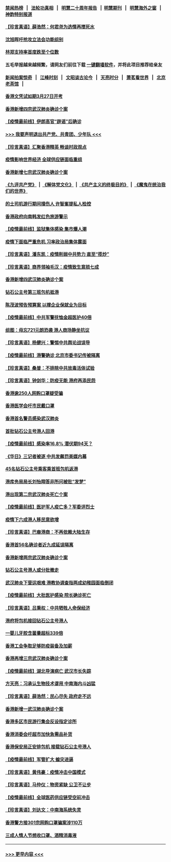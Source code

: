 #### [禁闻热榜](热点新闻.md?=0)  &nbsp;&nbsp;|&nbsp;&nbsp; [法轮功真相](https://github.com/gfw-breaker/truth/blob/master/README.md?=0) &nbsp;&nbsp;|&nbsp;&nbsp; [明慧二十周年报告](https://github.com/gfw-breaker/mh-reports/blob/master/README.md?=0) &nbsp;&nbsp;|&nbsp;&nbsp;[明慧期刊](https://github.com/gfw-breaker/mh-qikan) &nbsp;&nbsp;|&nbsp;&nbsp; [明慧海外之窗](https://github.com/gfw-breaker/mh-news/blob/master/README.md?=0) &nbsp;&nbsp;|&nbsp;&nbsp; [神韵特别报道](https://github.com/gfw-breaker/mh-news/blob/master/shenyun.md?=0)
#### [【珍言真语】薛浩然：何君尧为选情再搅死水](../pages/nsc415/n11898269.md?t=02270802) 
#### [沈旭晖吁抢攻立法会功能组别](../pages/nsc415/n11896084.md?t=02270802) 
#### [林郑支持率首度跌至个位数](../pages/nsc415/n11896058.md?t=02270802) 
#### 五毛举报越来越频繁，请网友们前往下载 [一键翻墙软件](https://github.com/gfw-breaker/ssr-accounts)，并将此项目推荐给亲友
#### [新闻拍案惊奇](https://github.com/gfw-breaker/banned-news/blob/master/pages/link4.md) &nbsp;&nbsp;|&nbsp;&nbsp; [江峰时刻](https://github.com/gfw-breaker/banned-news/blob/master/pages/link4.md) &nbsp;&nbsp;|&nbsp;&nbsp; [文昭谈古论今](https://github.com/gfw-breaker/banned-news/blob/master/pages/link4.md) &nbsp;&nbsp;|&nbsp;&nbsp; [天亮时分](https://github.com/gfw-breaker/banned-news/blob/master/pages/link4.md) &nbsp;&nbsp;|&nbsp;&nbsp; [萧茗看世界](https://github.com/gfw-breaker/banned-news/blob/master/pages/link4.md) &nbsp;&nbsp;|&nbsp;&nbsp; [北京老茶馆](https://github.com/gfw-breaker/banned-news/blob/master/pages/link4.md) &nbsp;&nbsp;|&nbsp;&nbsp; 
#### [香港文凭试如期3月27日开考](../pages/nsc415/n11896055.md?t=02270802) 
#### [香港新增四宗武汉肺炎确诊个案](../pages/nsc415/n11896040.md?t=02270802) 
#### [【疫情最前线】伊朗高官“辟谣”后确诊](../pages/nsc415/n11895902.md?t=02270802) 
#### [>>> 我要声明退出共产党、共青团、少年队 <<<](https://github.com/begood0513/goodnews/blob/master/quit/letter.md) 
#### [【珍言真语】汇聚香港精英 畅谈时政观点](../pages/nsc415/n11895733.md?t=02270802) 
#### [疫情影响世界经济 全球供应链面临重组](../pages/nsc415/n11895634.md?t=02270802) 
#### [香港新增七宗武汉肺炎确诊个案](../pages/nsc415/n11893498.md?t=02270802) 
#### [《九评共产党》](https://github.com/begood0513/9ping.md/blob/master/README.md) &nbsp;|&nbsp; [《解体党文化》](../../../../jtdwh.md/blob/master/README.md)  &nbsp;|&nbsp; [《共产主义的终极目的》](../../../../gczydzjmd.md/blob/master/README.md) &nbsp;|&nbsp; [《魔鬼在统治我们的世界》](../../../../mgztzwmdsj.md/blob/master/README.md) 
#### [的士司机游行期间撞伤人 许智峯提私人检控](../pages/nsc415/n11893483.md?t=02270802) 
#### [香港政府向南韩发红色旅游警示](../pages/nsc415/n11893398.md?t=02270802) 
#### [【疫情最前线】监狱集体感染 集市爆人潮](../pages/nsc415/n11893181.md?t=02270802) 
#### [疫情下面临严重危机  习率政治局集体露面](../pages/nsc415/n11893305.md?t=02270802) 
#### [【珍言真语】潘东凯：疫情削弱中共势力 直至“揽炒”](../pages/nsc415/n11892866.md?t=02270802) 
#### [【珍言真语】商界领袖毛汉：疫情致生意损七成](../pages/nsc415/n11890348.md?t=02270802) 
#### [香港新增四武汉肺炎确诊个案](../pages/nsc415/n11890610.md?t=02270802) 
#### [钻石公主号第三班包机抵港](../pages/nsc415/n11890645.md?t=02270802) 
#### [陈茂波预告预算案 以撑企业保就业为目标](../pages/nsc415/n11890574.md?t=02270802) 
#### [【疫情最前线】中共军警抚恤金超医护40倍](../pages/nsc415/n11890458.md?t=02270802) 
#### [组图：毋忘721元朗恐袭 港人商场静坐抗议](../pages/nsc415/n11876882.md?t=02270802) 
#### [【珍言真语】杨健兴：警惕中共舆论战误导](../pages/nsc415/n11888131.md?t=02270802) 
#### [【疫情最前线】港警确诊 北京市委书记传被隔离](../pages/nsc415/n11886872.md?t=02270802) 
#### [【珍言真语】桑普：不排除中共放毒活体试验](../pages/nsc415/n11886832.md?t=02270802) 
#### [【珍言真语】钟剑华：防疫无能 港府再添民怨](../pages/nsc415/n11884504.md?t=02270802) 
#### [香港逾250人网购口罩疑受骗](../pages/nsc415/n11884388.md?t=02270802) 
#### [香港医学会吁市民戴口罩](../pages/nsc415/n11884367.md?t=02270802) 
#### [香港首名警员感染武汉肺炎](../pages/nsc415/n11884357.md?t=02270802) 
#### [首批钻石公主号港人回港](../pages/nsc415/n11884333.md?t=02270802) 
#### [【疫情最前线】感染率16.8% 潜伏期94天？](../pages/nsc415/n11884256.md?t=02270802) 
#### [《华日》三记者被逐 中共发飙罚美媒内幕](../pages/nsc415/n11884184.md?t=02270802) 
#### [45名钻石公主号乘客乘首班包机返港](../pages/nsc415/n11881770.md?t=02270802) 
#### [港库务局局长刘怡翔答非所问被批“发梦”](../pages/nsc415/n11881752.md?t=02270802) 
#### [港出现第二宗武汉肺炎死亡个案](../pages/nsc415/n11881736.md?t=02270802) 
#### [【疫情最前线】医护军人疫亡多？军委评烈士](../pages/nsc415/n11881655.md?t=02270802) 
#### [疫情下六成港人移民意欲增](../pages/nsc415/n11881699.md?t=02270802) 
#### [【珍言真语】巴裔港商：不再依赖大陆生存](../pages/nsc415/n11881126.md?t=02270802) 
#### [香港首56名确诊者近九成延误隔离](../pages/nsc415/n11879079.md?t=02270802) 
#### [香港新增两宗武汉肺炎确诊个案](../pages/nsc415/n11879064.md?t=02270802) 
#### [钻石公主号港人或分批撤走](../pages/nsc415/n11879029.md?t=02270802) 
#### [武汉肺炎下营运艰难 港教协调查指两成幼稚园面临倒闭](../pages/nsc415/n11878989.md?t=02270802) 
#### [【疫情最前线】大批医护感染 院长确诊死亡](../pages/nsc415/n11878595.md?t=02270802) 
#### [【珍言真语】吕秉权：中共牺牲人命保经济](../pages/nsc415/n11878390.md?t=02270802) 
#### [港府将包机接回钻石公主号港人](../pages/nsc415/n11876352.md?t=02270802) 
#### [一婴儿牙胶含菌量超标339倍](../pages/nsc415/n11876336.md?t=02270802) 
#### [香港工会争取足够防疫装备及加薪](../pages/nsc415/n11876313.md?t=02270802) 
#### [香港再增三宗武汉肺炎确诊个案](../pages/nsc415/n11876297.md?t=02270802) 
#### [【疫情最前线】湖北导演病亡 武汉市长失踪](../pages/nsc415/n11876272.md?t=02270802) 
#### [方天亮：习承认生物技术谬用 中南海内斗凶猛](../pages/nsc415/n11873679.md?t=02270802) 
#### [【珍言真语】薛浩然：民心尽失 政府走不远](../pages/nsc415/n11875838.md?t=02270802) 
#### [香港新增一武汉肺炎确诊个案](../pages/nsc415/n11874044.md?t=02270802) 
#### [香港多区市民游行集会反设指定诊所](../pages/nsc415/n11874017.md?t=02270802) 
#### [香港消委会吁超市加快急需品补货](../pages/nsc415/n11874003.md?t=02270802) 
#### [香港保安局正安排包机 接载钻石公主号港人](../pages/nsc415/n11873932.md?t=02270802) 
#### [【疫情最前线】军管扩大 蝗灾进逼](../pages/nsc415/n11873780.md?t=02270802) 
#### [【珍言真语】黄伟豪：疫情冲击中国模式](../pages/nsc415/n11873482.md?t=02270802) 
#### [【珍言真语】马仲仪：物资紧缺 公卫不让步](../pages/nsc415/n11872315.md?t=02270802) 
#### [【疫情最前线】全球医药供应链受空前冲击](../pages/nsc415/n11869614.md?t=02270802) 
#### [【珍言真语】刘达文：中南海系统失灵](../pages/nsc415/n11869465.md?t=02270802) 
#### [香港警方接301宗网购口罩骗案涉110万](../pages/nsc415/n11867572.md?t=02270802) 
#### [三成人情人节想收口罩、酒精消毒液](../pages/nsc415/n11867523.md?t=02270802) 

----
#### [ >>> 更早内容 <<< ](../indexes/nsc415-earlier.md)
